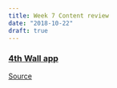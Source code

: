 ```yaml
---
title: Week 7 Content review
date: "2018-10-22"
draft: true
---
```


### [4th Wall app](https://www.4thwallapp.org/)

[Source](https://www.forbes.com/sites/katmustatea/2018/02/18/this-artist-just-entered-the-age-of-augmented-reality-by-releasing-her-own-mobile-app/#40a448ec10a9)
